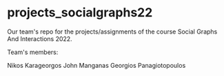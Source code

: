 # projects_socialgraphs22
Our team's repo for the projects/assignments of the course Social Graphs And Interactions 2022.

Team's members:

Nikos Karageorgos
John Manganas
Georgios Panagiotopoulos
